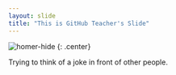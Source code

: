 ```yaml
---
layout: slide
title: "This is GitHub Teacher's Slide"
---
```


![homer-hide](https://cloud.githubusercontent.com/assets/16547949/25400902/0a553f14-29c2-11e7-9a40-8d14136b4fa3.jpg)
{: .center}

Trying to think of a joke in front of other people.

